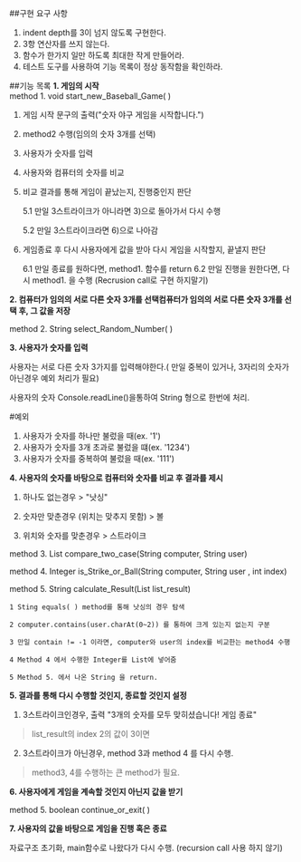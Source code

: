 ##구현 요구 사항
1. indent depth를 3이 넘지 않도록 구현한다.
2. 3항 연산자를 쓰지 않는다. 
3. 함수가 한가지 일만 하도록 최대한 작게 만들어라.  
4. 테스트 도구를 사용하여 기능 목록이 정상 동작함을 확인하라.


##기능 목록
**1. 게임의 시작**	
method 1. void start_new_Baseball_Game( )

1) 게임 시작 문구의 출력("숫자 야구 게임을 시작합니다.")
2) method2 수행(임의의 숫자 3개를 선택)
3) 사용자가 숫자를 입력
4) 사용자와 컴퓨터의 숫자를 비교
5) 비교 결과를 통해 게임이 끝났는지, 진행중인지 판단

    5.1 만일 3스트라이크가 아니라면 3)으로 돌아가서 다시 수행
   
    5.2 만일 3스트라이크라면 6)으로 나아감
6) 게임종료 후 다시 사용자에게 값을 받아 다시 게임을 시작할지, 끝낼지 판단

    6.1 만일 종료를 원하다면, method1. 함수를 return
    6.2 만일 진행을 원한다면, 다시 method1. 을 수행 (Recrusion call로 구현 하지말기)
	
**2. 컴퓨터가 임의의 서로 다른 숫자 3개를 선택컴퓨터가 임의의 서로 다른 숫자 3개를 선택 후, 그 값을 저장**

method 2. String select_Random_Number( ) 
	
**3. 사용자가 숫자를 입력**

사용자는 서로 다른 숫자 3가지를 입력해야한다.( 만일 중복이 있거나, 3자리의 숫자가 아닌경우 예외 처리가 필요)

사용자의 숫자 Console.readLine()을통하여 String 형으로 한번에 처리. 

#예외 
1. 사용자가 숫자를 하나만 불렀을 때(ex. '1')
2. 사용자가 숫자를 3개 초과로 불렀을 떄(ex. '1234')
3. 사용자가 숫자를 중복하여 불렀을 때(ex. '111')

**4. 사용자의 숫자를 바탕으로 컴퓨터와  숫자를 비교 후 결과를 제시**

1) 하나도 없는경우 > "낫싱"

2) 숫자만 맞춘경우 (위치는 맞추지 못함) > 볼

3) 위치와 숫자를 맞춘경우 > 스트라이크	
	
method 3. List<Integer> compare_two_case(String computer, String user)

method 4. Integer is_Strike_or_Ball(String computer, String user , int index)

method 5. String calculate_Result(List<Integer> list_result) 
    
    1 Sting equals( ) method를 통해 낫싱의 경우 탐색
    
    2 computer.contains(user.charAt(0~2)) 를 통하여 크게 있는지 없는지 구분 

    3 만일 contain != -1 이라면, computer와 user의 index를 비교한는 method4 수행

    4 Method 4 에서 수행한 Integer를 List에 넣어줌

    5 Method 5. 에서 나온 String 을 return.

**5. 결과를 통해 다시 수행할 것인지, 종료할 것인지 설정**

1) 3스트라이크인경우, 출력 "3개의 숫자를 모두 맞히셨습니다! 게임 종료"

> list_result의 index 2의 값이 3이면 

2) 3스트라이크가 아닌경우, method 3과 method 4 를 다시 수행.

> method3, 4를 수행하는 큰 method가 필요.
	
**6. 사용자에게 게임을 계속할 것인지 아닌지 값을 받기** 

method 5. boolean continue_or_exit( ) 

**7. 사용자의 값을 바탕으로 게임을 진행 혹은 종료**

자료구조 초기화, main함수로 나왔다가 다시 수행. (recursion call 사용 하지 않기)
